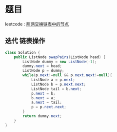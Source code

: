 # 题目

leetcode : [两两交换链表中的节点](https://leetcode-cn.com/problems/swap-nodes-in-pairs/)

## 迭代 链表操作
```Java
class Solution {
    public ListNode swapPairs(ListNode head) {
        ListNode dummy = new ListNode(-1);
        dummy.next = head;
        ListNode p = dummy;
        while(p.next!=null && p.next.next!=null){
            ListNode a = p.next;
            ListNode b = p.next.next;
            ListNode tail = b.next;
            p.next = b;
            b.next = a;
            a.next = tail;
            p = p.next.next;
        }
        return dummy.next;
    }
}
```
